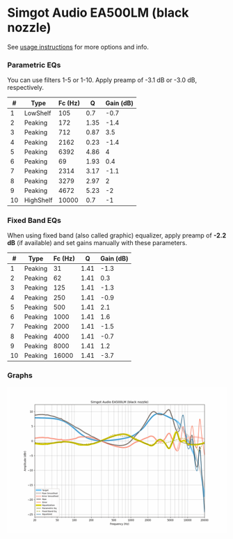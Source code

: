 # Simgot Audio EA500LM (black nozzle)
See [usage instructions](https://github.com/jaakkopasanen/AutoEq#usage) for more options and info.

### Parametric EQs
You can use filters 1-5 or 1-10. Apply preamp of -3.1 dB or -3.0 dB, respectively.

|   # | Type      |   Fc (Hz) |    Q |   Gain (dB) |
|-----|-----------|-----------|------|-------------|
|   1 | LowShelf  |       105 | 0.7  |        -0.7 |
|   2 | Peaking   |       172 | 1.35 |        -1.4 |
|   3 | Peaking   |       712 | 0.87 |         3.5 |
|   4 | Peaking   |      2162 | 0.23 |        -1.4 |
|   5 | Peaking   |      6392 | 4.86 |         4   |
|   6 | Peaking   |        69 | 1.93 |         0.4 |
|   7 | Peaking   |      2314 | 3.17 |        -1.1 |
|   8 | Peaking   |      3279 | 2.97 |         2   |
|   9 | Peaking   |      4672 | 5.23 |        -2   |
|  10 | HighShelf |     10000 | 0.7  |        -1   |

### Fixed Band EQs
When using fixed band (also called graphic) equalizer, apply preamp of **-2.2 dB** (if available) and set gains manually with these parameters.

|   # | Type    |   Fc (Hz) |    Q |   Gain (dB) |
|-----|---------|-----------|------|-------------|
|   1 | Peaking |        31 | 1.41 |        -1.3 |
|   2 | Peaking |        62 | 1.41 |         0.3 |
|   3 | Peaking |       125 | 1.41 |        -1.3 |
|   4 | Peaking |       250 | 1.41 |        -0.9 |
|   5 | Peaking |       500 | 1.41 |         2.1 |
|   6 | Peaking |      1000 | 1.41 |         1.6 |
|   7 | Peaking |      2000 | 1.41 |        -1.5 |
|   8 | Peaking |      4000 | 1.41 |        -0.7 |
|   9 | Peaking |      8000 | 1.41 |         1.2 |
|  10 | Peaking |     16000 | 1.41 |        -3.7 |

### Graphs
![](./Simgot%20Audio%20EA500LM%20(black%20nozzle).png)
